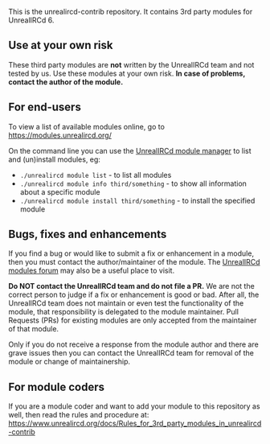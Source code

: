 This is the unrealircd-contrib repository. It contains 3rd party modules for UnrealIRCd 6.

## Use at your own risk

These third party modules are **not** written by the UnrealIRCd team and not tested by us.
Use these modules at your own risk. **In case of problems, contact
the author of the module.**

## For end-users
To view a list of available modules online, go to https://modules.unrealircd.org/

On the command line you can use the [UnrealIRCd module manager](https://www.unrealircd.org/docs/Module_manager)
to list and (un)install modules, eg:
* ```./unrealircd module list``` - to list all modules
* ```./unrealircd module info third/something``` - to show all information about a specific module
* ```./unrealircd module install third/something``` - to install the specified module

## Bugs, fixes and enhancements
If you find a bug or would like to submit a fix or enhancement in a module, then
you must contact the author/maintainer of the module.
The [UnrealIRCd modules forum](https://forums.unrealircd.org/viewforum.php?f=54)
may also be a useful place to visit.

**Do NOT contact the UnrealIRCd team and do not file a PR.**
We are not the correct person to judge if a fix or enhancement is good or bad.
After all, the UnrealIRCd team does not maintain or even test the functionality of the module,
that responsibility is delegated to the module maintainer.
Pull Requests (PRs) for existing modules are only accepted from the maintainer of that module.

Only if you do not receive a response from the module author and there are grave
issues then you can contact the UnrealIRCd team for removal of the module or
change of maintainership.

## For module coders
If you are a module coder and want to add your module to this repository
as well, then read the rules and procedure at:
https://www.unrealircd.org/docs/Rules_for_3rd_party_modules_in_unrealircd-contrib
